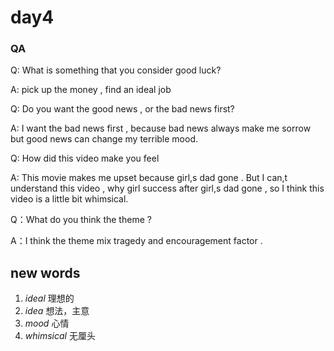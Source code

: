 # day4

### QA

Q: What is something that you consider good luck?

A: pick up the money , find an ideal job

Q: Do you want the good news , or the bad news first?

A: I want the bad news first , because bad news always make me sorrow but good news can change my terrible mood.

Q: How did this video make you feel

A: This movie makes me upset because girl,s dad gone . But I can,t understand this video , why girl success after girl,s dad gone , so I think this video is a little bit whimsical.

Q：What do you think the theme ?

A：I think the theme mix tragedy and encouragement factor .

## new words

1. _ideal_ 理想的
2. _idea_ 想法，主意
3. _mood_ 心情
4. _whimsical_ 无厘头
